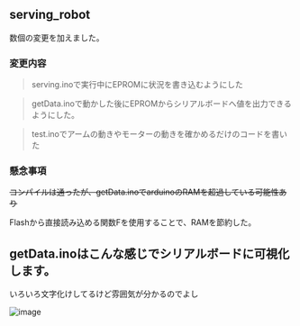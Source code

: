 ## serving_robot

数個の変更を加えました。

### 変更内容
> serving.inoで実行中にEPROMに状況を書き込むようにした

> getData.inoで動かした後にEPROMからシリアルボードへ値を出力できるようにした。

> test.inoでアームの動きやモーターの動きを確かめるだけのコードを書いた

### 懸念事項
~~コンパイルは通ったが、getData.inoでarduinoのRAMを超過している可能性あり~~

Flashから直接読み込める関数Fを使用することで、RAMを節約した。

## getData.inoはこんな感じでシリアルボードに可視化します。
いろいろ文字化けしてるけど雰囲気が分かるのでよし

![image](https://user-images.githubusercontent.com/70757835/210486453-d4419a81-4a3b-4cd6-b702-bd6b0b56bfa1.png)
